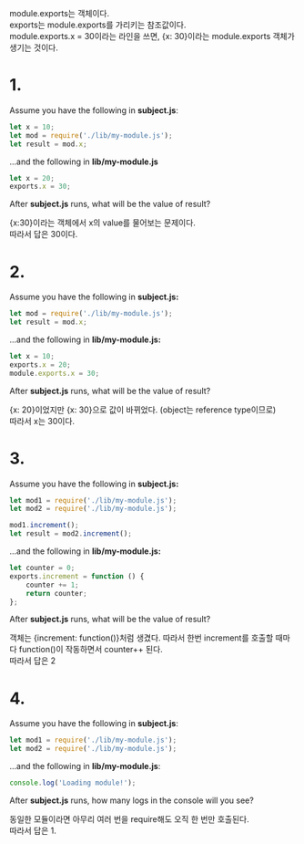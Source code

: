 module.exports는 객체이다.  
exports는 module.exports를 가리키는 참조값이다.  
module.exports.x = 30이라는 라인을 쓰면, {x: 30}이라는 module.exports 객체가 생기는 것이다.

# 1.

Assume you have the following in **subject.js**:

```js
let x = 10;
let mod = require('./lib/my-module.js');
let result = mod.x;
```

...and the following in **lib/my-module.js**

```js
let x = 20;
exports.x = 30;
```

After **subject.js** runs, what will be the value of result?

{x:30}이라는 객체에서 x의 value를 물어보는 문제이다.  
따라서 답은 30이다.

# 2.

Assume you have the following in **subject.js:**

```js
let mod = require('./lib/my-module.js');
let result = mod.x;
```

...and the following in **lib/my-module.js:**

```js
let x = 10;
exports.x = 20;
module.exports.x = 30;
```

After **subject.js** runs, what will be the value of result?

{x: 20}이었지만 {x: 30}으로 값이 바뀌었다. (object는 reference type이므로)  
따라서 x는 30이다.

# 3.

Assume you have the following in **subject.js:**

```js
let mod1 = require('./lib/my-module.js');
let mod2 = require('./lib/my-module.js');

mod1.increment();
let result = mod2.increment();
```

...and the following in **lib/my-module.js:**

```js
let counter = 0;
exports.increment = function () {
	counter += 1;
	return counter;
};
```

After **subject.js** runs, what will be the value of result?

객체는 {increment: function()}처럼 생겼다. 따라서 한번 increment를 호출할 때마다 function()이 작동하면서 counter++ 된다.  
따라서 답은 2

# 4.

Assume you have the following in **subject.js**:

```js
let mod1 = require('./lib/my-module.js');
let mod2 = require('./lib/my-module.js');
```

...and the following in **lib/my-module.js**:

```js
console.log('Loading module!');
```

After **subject.js** runs, how many logs in the console will you see?

동일한 모듈이라면 아무리 여러 번을 require해도 오직 한 번만 호출된다.  
따라서 답은 1.
